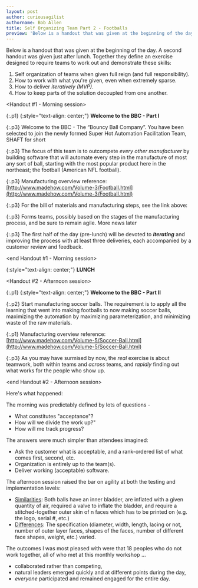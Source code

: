 ```yaml
---
layout: post
author: curiousagilist
authorname: Bob Allen
title: Self Organizing Team Part 2 - Footballs
preview: 'Below is a handout that was given at the beginning of the day. A second handout was given just after lunch. Together they define an exercise designed to require teams to work out and demonstrate these skills'
---
```

Below is a handout that was given at the beginning of the day. A second handout was given just after lunch. Together they define an exercise designed to require teams to work out and demonstrate these skills:


1. Self organization of teams when given full reign (and full responsibility).
2. How to work with what you're given, even when extremely sparse.
3. How to deliver _iteratively (MVP)_.
4. How to keep parts of the solution decoupled from one another.

&lt;Handout #1 - Morning session&gt;

{:.p1}
{:style="text-align: center;"}
**Welcome to the BBC - Part I**

{:.p3}
Welcome to the BBC - The “Bouncy Ball Company”. You have been selected to join the newly formed Super Hot Automation Facilitation Team, SHAFT for short

{:.p3}
The focus of this team is to outcompete _every other manufacturer_ by building software that will automate every step in the manufacture of most any sort of ball, starting with the most popular product here in the northeast; the football (American NFL football).

{:.p3}
Manufacturing overview reference: [http://www.madehow.com/Volume-3/Football.html](http://www.madehow.com/Volume-3/Football.html)

{:.p3}
For the bill of materials and manufacturing steps, see the link above:

{:.p3}
Forms teams, possibly based on the stages of the manufacturing process, and be sure to remain agile. More news later

{:.p3}
The first half of the day (pre-lunch) will be devoted to **_iterating_** and improving the process with at least three deliveries, each accompanied by a customer review and feedback.

&lt;end Handout #1 - Morning session&gt;

{:style="text-align: center;"}
**LUNCH**

&lt;Handout #2 - Afternoon session&gt;

{:.p1}
{:style="text-align: center;"}
**Welcome to the BBC - Part II**

{:.p2}
Start manufacturing soccer balls. The requirement is to apply all the learning that went into making footballs to now making soccer balls, maximizing the automation by maximizing parameterization, and minimizing waste of the raw materials.

{:.p1}
Manufacturing overview reference: [http://www.madehow.com/Volume-5/Soccer-Ball.html](http://www.madehow.com/Volume-5/Soccer-Ball.html)

{:.p3}
As you may have surmised by now, the _real_ exercise is about teamwork, both within teams and _across_ teams, and _rapidly_ finding out what works for the people who show up.

&lt;end Handout #2 - Afternoon session&gt;

Here's what happened:

The morning was predictably defined by lots of questions -

- What constitutes "acceptance"?
- How will we divide the work up?"
- How will me track progress?

The answers were much simpler than attendees imagined:

- Ask the customer what is acceptable, and a rank-ordered list of what comes first, second, etc.
- Organization is entirely up to the team(s).
- Deliver working (acceptable) software.

The afternoon session raised the bar on agility at both the testing and implementation levels:

- <u>Similarities</u>: Both balls have an inner bladder, are inflated with a given quantity of air, required a valve to inflate the bladder, and require a stitched-together outer skin of  n faces which has to be printed on (e.g. the logo, serial #, etc.)
- <u>Differences</u>: The specification (diameter, width, length, lacing or not, number of outer layer faces, shapes of the faces, number of different face shapes, weight, etc.) varied.

The outcomes I was most pleased with were that 18 peoples who do not work together, all of who met at this monthly workshop ...

- collaborated rather than competing,
- natural leaders emerged quickly and at different points during the day,
- _everyone_ participated and remained engaged for the entire day.
